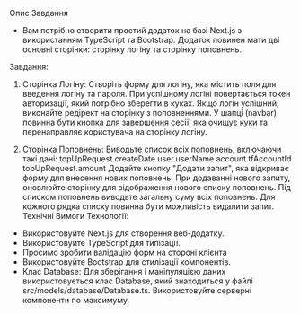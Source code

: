 Опис Завдання
- Вам потрібно створити простий додаток на базі Next.js з використанням TypeScript та Bootstrap. Додаток повинен мати дві основні сторінки: сторінку логіну та сторінку поповнень.

Завдання:

1. Сторінка Логіну:
Створіть форму для логіну, яка містить поля для введення логіну та пароля.
При успішному логіні повертається токен авторизації, який потрібно зберегти в куках.
Якщо логін успішний, виконайте редірект на сторінку з поповненнями.
У шапці (navbar) повинна бути кнопка для завершення сесії, яка очищує куки та перенаправляє користувача на сторінку логіну.


2. Сторінка Поповнень:
Виводьте список всіх поповнень, включаючи такі дані:
topUpRequest.createDate
user.userName
account.tfAccountId
topUpRequest.amount
Додайте кнопку "Додати запит", яка відкриває форму для внесення нових поповнень.
При додаванні нового запиту, оновлюйте сторінку для відображення нового списку поповнень.
Під списком поповнень виводьте загальну суму всіх поповнень.
Для кожного рядка списку повинна бути можливість видалити запит.
Технічні Вимоги
Технології:

- Використовуйте Next.js для створення веб-додатку.
- Використовуйте TypeScript для типізації.
- Просимо зробити валідацію форм на стороні клієнта
- Використовуйте Bootstrap для стилізації компонентів.
- Клас Database: Для зберігання і маніпуляцією даних використовується клас Database, який знаходиться у файлі src/models/database/Database.ts.
Використовуйте серверні компоненти по максимуму.